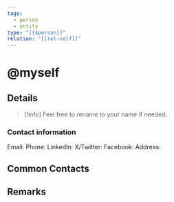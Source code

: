 ```yaml
---
tags:
  - person
  - entity
type: "[[$person]]"
relation: "[[rel-self]]"
---
```

# @myself

## Details

>[!info] Feel free to rename to your name if needed.

### Contact information
Email: 
Phone: 
LinkedIn: 
X/Twitter: 
Facebook: 
Address: 

## Common Contacts



## Remarks
